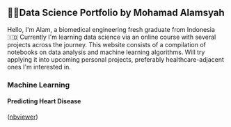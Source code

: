 ## 🧑‍💻Data Science Portfolio by Mohamad Alamsyah

Hello, I'm Alam, a biomedical engineering fresh graduate from Indonesia 🇮🇩 Currently I'm learning data science via an online course with several projects across the journey. This website consists of a compilation of notebooks on data analysis and machine learning algorithms. Will try applying it into upcoming personal projects, preferably healthcare-adjacent ones I'm interested in.

### Machine Learning

#### Predicting Heart Disease
([nbviewer](https://nbviewer.org/github/itsalamhere/predicting-heart-disease/blob/main/predicting-hd.ipynb))


